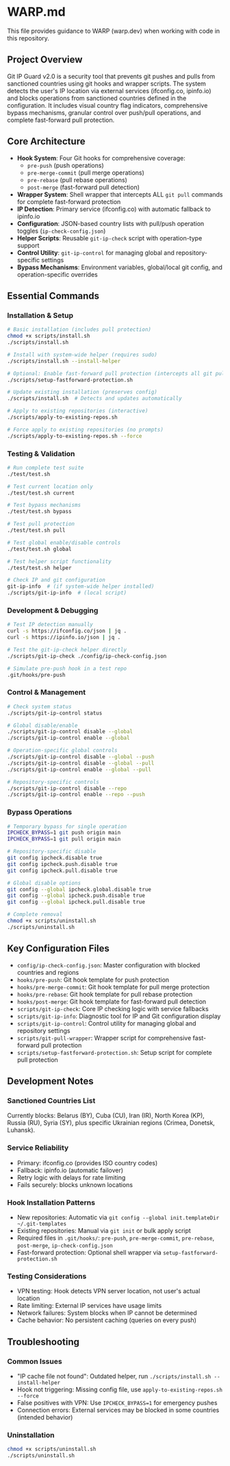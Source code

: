 # WARP.md

This file provides guidance to WARP (warp.dev) when working with code in this repository.

## Project Overview

Git IP Guard v2.0 is a security tool that prevents git pushes and pulls from sanctioned countries using git hooks and wrapper scripts. The system detects the user's IP location via external services (ifconfig.co, ipinfo.io) and blocks operations from sanctioned countries defined in the configuration. It includes visual country flag indicators, comprehensive bypass mechanisms, granular control over push/pull operations, and complete fast-forward pull protection.

## Core Architecture

- **Hook System**: Four Git hooks for comprehensive coverage:
  - `pre-push` (push operations)
  - `pre-merge-commit` (pull merge operations)  
  - `pre-rebase` (pull rebase operations)
  - `post-merge` (fast-forward pull detection)
- **Wrapper System**: Shell wrapper that intercepts ALL `git pull` commands for complete fast-forward protection
- **IP Detection**: Primary service (ifconfig.co) with automatic fallback to ipinfo.io
- **Configuration**: JSON-based country lists with pull/push operation toggles (`ip-check-config.json`)
- **Helper Scripts**: Reusable `git-ip-check` script with operation-type support
- **Control Utility**: `git-ip-control` for managing global and repository-specific settings
- **Bypass Mechanisms**: Environment variables, global/local git config, and operation-specific overrides

## Essential Commands

### Installation & Setup
```bash
# Basic installation (includes pull protection)
chmod +x scripts/install.sh
./scripts/install.sh

# Install with system-wide helper (requires sudo)
./scripts/install.sh --install-helper

# Optional: Enable fast-forward pull protection (intercepts all git pull)
./scripts/setup-fastforward-protection.sh

# Update existing installation (preserves config)
./scripts/install.sh  # Detects and updates automatically

# Apply to existing repositories (interactive)
./scripts/apply-to-existing-repos.sh

# Force apply to existing repositories (no prompts)
./scripts/apply-to-existing-repos.sh --force
```

### Testing & Validation
```bash
# Run complete test suite
./test/test.sh

# Test current location only
./test/test.sh current

# Test bypass mechanisms
./test/test.sh bypass

# Test pull protection
./test/test.sh pull

# Test global enable/disable controls
./test/test.sh global

# Test helper script functionality
./test/test.sh helper

# Check IP and git configuration
git-ip-info  # (if system-wide helper installed)
./scripts/git-ip-info  # (local script)
```

### Development & Debugging
```bash
# Test IP detection manually
curl -s https://ifconfig.co/json | jq .
curl -s https://ipinfo.io/json | jq .

# Test the git-ip-check helper directly
./scripts/git-ip-check ./config/ip-check-config.json

# Simulate pre-push hook in a test repo
.git/hooks/pre-push
```

### Control & Management
```bash
# Check system status
./scripts/git-ip-control status

# Global disable/enable
./scripts/git-ip-control disable --global
./scripts/git-ip-control enable --global

# Operation-specific global controls
./scripts/git-ip-control disable --global --push
./scripts/git-ip-control disable --global --pull
./scripts/git-ip-control enable --global --pull

# Repository-specific controls
./scripts/git-ip-control disable --repo
./scripts/git-ip-control enable --repo --push
```

### Bypass Operations
```bash
# Temporary bypass for single operation
IPCHECK_BYPASS=1 git push origin main
IPCHECK_BYPASS=1 git pull origin main

# Repository-specific disable
git config ipcheck.disable true
git config ipcheck.push.disable true
git config ipcheck.pull.disable true

# Global disable options
git config --global ipcheck.global.disable true
git config --global ipcheck.push.disable true
git config --global ipcheck.pull.disable true

# Complete removal
chmod +x scripts/uninstall.sh
./scripts/uninstall.sh
```

## Key Configuration Files

- `config/ip-check-config.json`: Master configuration with blocked countries and regions
- `hooks/pre-push`: Git hook template for push protection
- `hooks/pre-merge-commit`: Git hook template for pull merge protection
- `hooks/pre-rebase`: Git hook template for pull rebase protection
- `hooks/post-merge`: Git hook template for fast-forward pull detection
- `scripts/git-ip-check`: Core IP checking logic with service fallbacks
- `scripts/git-ip-info`: Diagnostic tool for IP and Git configuration display
- `scripts/git-ip-control`: Control utility for managing global and repository settings
- `scripts/git-pull-wrapper`: Wrapper script for comprehensive fast-forward pull protection
- `scripts/setup-fastforward-protection.sh`: Setup script for complete pull protection

## Development Notes

### Sanctioned Countries List
Currently blocks: Belarus (BY), Cuba (CU), Iran (IR), North Korea (KP), Russia (RU), Syria (SY), plus specific Ukrainian regions (Crimea, Donetsk, Luhansk).

### Service Reliability
- Primary: ifconfig.co (provides ISO country codes)
- Fallback: ipinfo.io (automatic failover)
- Retry logic with delays for rate limiting
- Fails securely: blocks unknown locations

### Hook Installation Patterns
- New repositories: Automatic via `git config --global init.templateDir ~/.git-templates`
- Existing repositories: Manual via `git init` or bulk apply script
- Required files in `.git/hooks/`: `pre-push`, `pre-merge-commit`, `pre-rebase`, `post-merge`, `ip-check-config.json`
- Fast-forward protection: Optional shell wrapper via `setup-fastforward-protection.sh`

### Testing Considerations
- VPN testing: Hook detects VPN server location, not user's actual location
- Rate limiting: External IP services have usage limits
- Network failures: System blocks when IP cannot be determined
- Cache behavior: No persistent caching (queries on every push)

## Troubleshooting

### Common Issues
- "IP cache file not found": Outdated helper, run `./scripts/install.sh --install-helper`
- Hook not triggering: Missing config file, use `apply-to-existing-repos.sh --force`
- False positives with VPN: Use `IPCHECK_BYPASS=1` for emergency pushes
- Connection errors: External services may be blocked in some countries (intended behavior)

### Uninstallation
```bash
chmod +x scripts/uninstall.sh
./scripts/uninstall.sh
```
